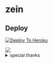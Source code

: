 # zein

## Deploy
[![Deploy To Heroku](https://www.herokucdn.com/deploy/button.svg)](https://dashboard.heroku.com/new?button-url=https%3A%2F%2Fgithub.com%2Flucifeermorningstar%2FDevil2.0&template=https%3A%2F%2Fgithub.com%2Flucifeermorningstar%2FDevil2.0)


<img src="https://telegra.ph/file/689b653e73cb4b664e5f7.jpg"/>


<details>
<summary> special thanks </summary>
<b>LEGEND X (@wjj_u) A CODER AND HELPER AND FRIEND</b>
<h1>#TEAMLEGEND</h1>
</details>


